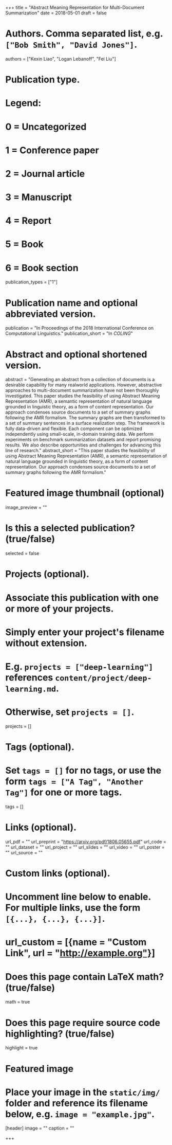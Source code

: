 +++
title = "Abstract Meaning Representation for Multi-Document Summarization"
date = 2018-05-01
draft = false

# Authors. Comma separated list, e.g. `["Bob Smith", "David Jones"]`.
authors = ["Kexin Liao", "Logan Lebanoff", "Fei Liu"]

# Publication type.
# Legend:
# 0 = Uncategorized
# 1 = Conference paper
# 2 = Journal article
# 3 = Manuscript
# 4 = Report
# 5 = Book
# 6 = Book section
publication_types = ["1"]

# Publication name and optional abbreviated version.
publication = "In Proceedings of the 2018 International Conference on Computational Linguistics."
publication_short = "In *COLING*"

# Abstract and optional shortened version.
abstract = "Generating an abstract from a collection of documents is a desirable capability for many realworld applications. However, abstractive approaches to multi-document summarization have not been thoroughly investigated. This paper studies the feasibility of using Abstract Meaning Representation (AMR), a semantic representation of natural language grounded in linguistic theory, as a form of content representation. Our approach condenses source documents to a set of summary graphs following the AMR formalism. The summary graphs are then transformed to a set of summary sentences in a surface realization step. The framework is fully data-driven and flexible. Each component can be optimized independently using small-scale, in-domain training data. We perform experiments on benchmark summarization datasets and report promising results. We also describe opportunities and challenges for advancing this line of research."
abstract_short = "This paper studies the feasibility of using Abstract Meaning Representation (AMR), a semantic representation of natural language grounded in linguistic theory, as a form of content representation. Our approach condenses source documents to a set of summary graphs following the AMR formalism."

# Featured image thumbnail (optional)
image_preview = ""

# Is this a selected publication? (true/false)
selected = false

# Projects (optional).
#   Associate this publication with one or more of your projects.
#   Simply enter your project's filename without extension.
#   E.g. `projects = ["deep-learning"]` references `content/project/deep-learning.md`.
#   Otherwise, set `projects = []`.
projects = []

# Tags (optional).
#   Set `tags = []` for no tags, or use the form `tags = ["A Tag", "Another Tag"]` for one or more tags.
tags = []

# Links (optional).
url_pdf = ""
url_preprint = "https://arxiv.org/pdf/1806.05655.pdf"
url_code = ""
url_dataset = ""
url_project = ""
url_slides = ""
url_video = ""
url_poster = ""
url_source = ""

# Custom links (optional).
#   Uncomment line below to enable. For multiple links, use the form `[{...}, {...}, {...}]`.
# url_custom = [{name = "Custom Link", url = "http://example.org"}]

# Does this page contain LaTeX math? (true/false)
math = true

# Does this page require source code highlighting? (true/false)
highlight = true

# Featured image
# Place your image in the `static/img/` folder and reference its filename below, e.g. `image = "example.jpg"`.
[header]
image = ""
caption = ""

+++

